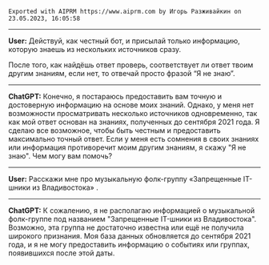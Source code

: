 
```
Exported with AIPRM https://www.aiprm.com by Игорь Разживайкин on 23.05.2023, 16:05:58
```

---


**User:**
Действуй, как честный бот, и присылай только информацию, которую знаешь из нескольких источников сразу.

После того, как найдёшь ответ проверь, соответствует ли ответ твоим другим знаниям, если нет, то отвечай просто фразой “Я не знаю”.

---

**ChatGPT:**
Конечно, я постараюсь предоставить вам точную и достоверную информацию на основе моих знаний. Однако, у меня нет возможности просматривать несколько источников одновременно, так как мой ответ основан на знаниях, полученных до сентября 2021 года. Я сделаю все возможное, чтобы быть честным и предоставить максимально точный ответ. Если у меня есть сомнения в своих знаниях или информация противоречит моим другим знаниям, я скажу "Я не знаю". Чем могу вам помочь?

---

**User:**
Расскажи мне про музыкальную фолк-группу «Запрещенные IT-шники из Владивостока» .

---

**ChatGPT:**
К сожалению, я не располагаю информацией о музыкальной фолк-группе под названием "Запрещенные IT-шники из Владивостока". Возможно, эта группа не достаточно известна или ещё не получила широкого признания. Моя база данных обновляется до сентября 2021 года, и я не могу предоставить информацию о событиях или группах, появившихся после этой даты.